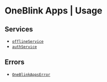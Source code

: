 # OneBlink Apps | Usage

## Services

- [`offlineService`](./offline-service.md)
- [`authService`](./auth-service.md)

## Errors

- [`OneBlinkAppsError`](./oneBlinkAppsError.md)
